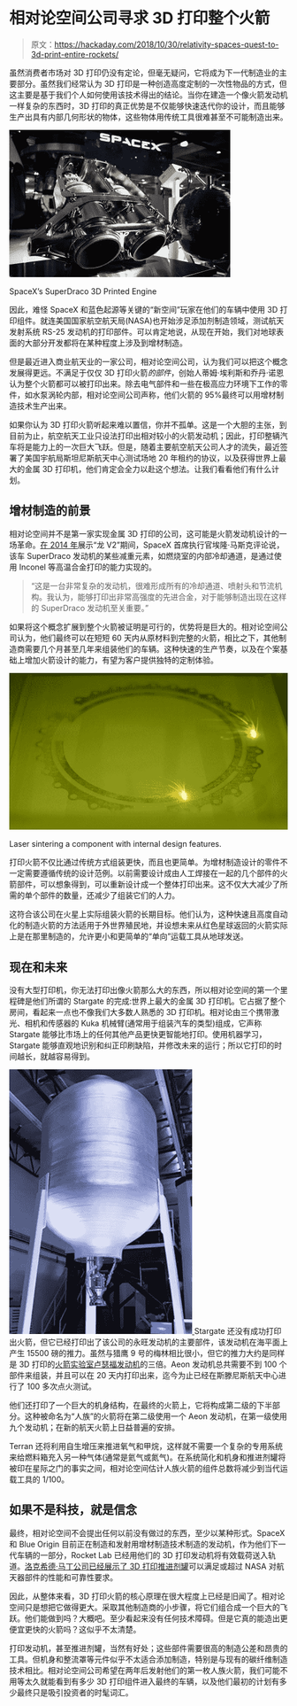 # 相对论空间公司寻求 3D 打印整个火箭

> 原文：<https://hackaday.com/2018/10/30/relativity-spaces-quest-to-3d-print-entire-rockets/>

虽然消费者市场对 3D 打印仍没有定论，但毫无疑问，它将成为下一代制造业的主要部分。虽然我们经常认为 3D 打印是一种创造高度定制的一次性物品的方式，但这主要是基于我们个人如何使用该技术得出的结论。当你在建造一个像火箭发动机一样复杂的东西时，3D 打印的真正优势是不仅能够快速迭代你的设计，而且能够生产出具有内部几何形状的物体，这些物体用传统工具很难甚至不可能制造出来。

[![](img/bc4a2edea4dad12b2ccacf0735899781.png)](https://hackaday.com/wp-content/uploads/2018/10/superdraco.jpg)

SpaceX’s SuperDraco 3D Printed Engine

因此，难怪 SpaceX 和蓝色起源等关键的“新空间”玩家在他们的车辆中使用 3D 打印组件。就连美国国家航空航天局(NASA)也开始涉足添加剂制造领域，测试航天发射系统 RS-25 发动机的打印部件。可以肯定地说，从现在开始，我们对地球表面的大部分开发都将在某种程度上涉及到增材制造。

但是最近进入商业航天业的一家公司，相对论空间公司，认为我们可以把这个概念发展得更远。不满足于仅仅 3D 打印火箭*的部件*，创始人蒂姆·埃利斯和乔丹·诺恩认为整个火箭都可以被打印出来。除去电气部件和一些在极高应力环境下工作的零件，如水泵涡轮内部，相对论空间公司声称，他们火箭的 95%最终可以用增材制造技术生产出来。

如果你认为 3D 打印火箭听起来难以置信，你并不孤单。这是一个大胆的主张，到目前为止，航空航天工业只设法打印出相对较小的火箭发动机；因此，打印整辆汽车将是能力上的一次巨大飞跃。但是，随着主要航空航天公司人才的流失，最近签署了美国宇航局斯坦尼斯航天中心测试场地 20 年租约的协议，以及获得世界上最大的金属 3D 打印机，他们肯定会全力以赴这个想法。让我们看看他们有什么计划。

## 增材制造的前景

相对论空间并不是第一家实现金属 3D 打印的公司，这可能是火箭发动机设计的一场革命。[在 2014 年](http://www.newspacejournal.com/2014/05/30/spacex-unveils-its-21st-century-spaceship/)展示“龙 V2”期间，SpaceX 首席执行官埃隆·马斯克评论说，该车 SuperDraco 发动机的某些减重元素，如燃烧室的内部冷却通道，是通过使用 Inconel 等高温合金打印的能力实现的。

> “这是一台非常复杂的发动机，很难形成所有的冷却通道、喷射头和节流机构。我认为，能够打印出非常高强度的先进合金，对于能够制造出现在这样的 SuperDraco 发动机至关重要。”

如果将这个概念扩展到整个火箭被证明是可行的，优势将是巨大的。相对论空间公司认为，他们最终可以在短短 60 天内从原材料到完整的火箭，相比之下，其他制造商需要几个月甚至几年来组装他们的车辆。这种快速的生产节奏，以及在个案基础上增加火箭设计的能力，有望为客户提供独特的定制体验。

[![](img/3dab82eab92856f549dbb8ead4f4279c.png)](https://hackaday.com/wp-content/uploads/2018/10/relativity_sinter.jpg)

Laser sintering a component with internal design features.

打印火箭不仅比通过传统方式组装更快，而且也更简单。为增材制造设计的零件不一定需要遵循传统的设计范例。以前需要设计成由人工焊接在一起的几个部件的火箭部件，可以想象得到，可以重新设计成一个整体打印出来。这不仅大大减少了所需的单个部件的数量，还减少了组装它们的人力。

这符合该公司在火星上实际组装火箭的长期目标。他们认为，这种快速且高度自动化的制造火箭的方法适用于外世界殖民地，并设想未来从红色星球返回的火箭实际上是在那里制造的，允许更小和更简单的“单向”运载工具从地球发送。

## 现在和未来

没有大型打印机，你无法打印出像火箭那么大的东西，所以相对论空间的第一个里程碑是他们所谓的 Stargate 的完成:世界上最大的金属 3D 打印机。它占据了整个房间，看起来一点也不像我们大多数人熟悉的 3D 打印机。相对论由三个携带激光、相机和传感器的 Kuka 机械臂(通常用于组装汽车的类型)组成，它声称 Stargate 能够比市场上的任何其他产品更快更智能地打印。使用机器学习，Stargate 能够直观地识别和纠正印刷缺陷，并修改未来的运行；所以它打印的时间越长，就越容易得到。

[![](img/de7632b8f9f995d076533a461f9cea7c.png) ](https://hackaday.com/wp-content/uploads/2018/10/relativity_tank.jpg) Stargate 还没有成功打印出火箭，但它已经打印出了该公司的永旺发动机的主要部件，该发动机在海平面上产生 15500 磅的推力。虽然与猎鹰 9 号的梅林相比很小，但它的推力大约是同样是 3D 打印的[火箭实验室卢瑟福发动机](https://hackaday.com/2018/01/29/smaller-and-smarter-the-electron-rocket-takes-flight/)的三倍。Aeon 发动机总共需要不到 100 个部件来组装，并且可以在 20 天内打印出来，迄今为止已经在斯滕尼斯航天中心进行了 100 多次点火测试。

他们还打印了一个巨大的机身结构，在最终的火箭上，它将构成第二级的下半部分。这种被命名为“人族”的火箭将在第二级使用一个 Aeon 发动机，在第一级使用九个发动机；在新的航天火箭上日益普遍的安排。

Terran 还将利用自生增压来推进氧气和甲烷，这样就不需要一个复杂的专用系统来给燃料箱充入另一种气体(通常是氦气或氮气)。在系统简化和机身和推进剂罐将被印在星际之门的事实之间，相对论空间估计人族火箭的组件总数将减少到当代运载工具的 1/100。

## 如果不是科技，就是信念

最终，相对论空间不会提出任何以前没有做过的东西，至少以某种形式。SpaceX 和 Blue Origin 目前正在制造和发射用增材制造技术制造的发动机，作为他们下一代车辆的一部分，Rocket Lab 已经用他们的 3D 打印发动机将有效载荷送入轨道。[洛克希德·马丁公司已经展示了 3D 打印推进剂罐](https://news.lockheedmartin.com/2018-07-11-Giant-Satellite-Fuel-Tank-Sets-New-Record-for-3-D-Printed-Space-Parts)可以满足或超过 NASA 对航天器部件的性能和可靠性要求。

因此，从整体来看，3D 打印火箭的核心原理在很大程度上已经是旧闻了。相对论空间只是想把它做得更大。采取其他制造商的小步骤，将它们组合成一个巨大的飞跃。他们能做到吗？大概吧。至少看起来没有任何技术障碍。但是它真的能造出更便宜更快的火箭吗？这似乎不太清楚。

打印发动机，甚至推进剂罐，当然有好处；这些部件需要很高的制造公差和昂贵的工具。但机身和整流罩等元件似乎不太适合添加制造，特别是与现有的碳纤维制造技术相比。相对论空间公司希望在两年后发射他们的第一枚人族火箭，我们可能不用等太久就能看到有多少 3D 打印组件进入最终的车辆，以及他们最初的计划有多少最终只是吸引投资者的时髦词汇。